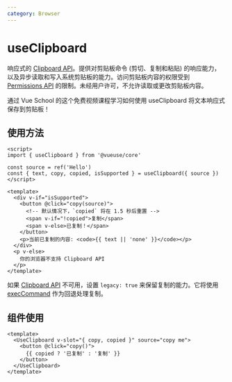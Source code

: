 ```yaml
---
category: Browser
---
```


# useClipboard

响应式的 [Clipboard API](https://developer.mozilla.org/en-US/docs/Web/API/Clipboard_API)。提供对剪贴板命令 (剪切、复制和粘贴) 的响应能力，以及异步读取和写入系统剪贴板的能力。访问剪贴板内容的权限受到 [Permissions API](https://developer.mozilla.org/en-US/docs/Web/API/Permissions_API) 的限制。未经用户许可，不允许读取或更改剪贴板内容。

<CourseLink href="https://vueschool.io/lessons/reactive-browser-wrappers-in-vueuse-useclipboard?friend=vueuse">通过 Vue School 的这个免费视频课程学习如何使用 useClipboard 将文本响应式保存到剪贴板！</CourseLink>

## 使用方法

```vue
<script>
import { useClipboard } from '@vueuse/core'

const source = ref('Hello')
const { text, copy, copied, isSupported } = useClipboard({ source })
</script>

<template>
  <div v-if="isSupported">
    <button @click="copy(source)">
      <!-- 默认情况下，`copied` 将在 1.5 秒后重置 -->
      <span v-if="!copied">复制</span>
      <span v-else>已复制！</span>
    </button>
    <p>当前已复制的内容: <code>{{ text || 'none' }}</code></p>
  </div>
  <p v-else>
    你的浏览器不支持 Clipboard API
  </p>
</template>
```

如果 [Clipboard API](https://developer.mozilla.org/en-US/docs/Web/API/Clipboard_API) 不可用，设置 `legacy: true` 来保留复制的能力。它将使用 [execCommand](https://developer.mozilla.org/en-US/docs/Web/API/Document/execCommand) 作为回退处理复制。

## 组件使用

```vue
<template>
  <UseClipboard v-slot="{ copy, copied }" source="copy me">
    <button @click="copy()">
      {{ copied ? '已复制' : '复制' }}
    </button>
  </UseClipboard>
</template>
```

```

```
